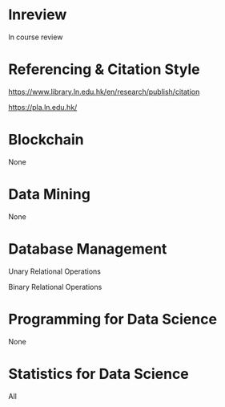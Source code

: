 # lnreview
ln course review

# Referencing & Citation Style
https://www.library.ln.edu.hk/en/research/publish/citation

https://pla.ln.edu.hk/

# Blockchain
None

# Data Mining
None

# Database Management
Unary Relational Operations

Binary Relational Operations

# Programming for Data Science
None

# Statistics for Data Science
All

